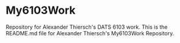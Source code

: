 # My6103Work
Repository for Alexander Thiersch's DATS 6103 work.
This is the README.md file for Alexander Thiersch's My6103Work Repository.
